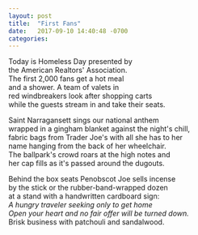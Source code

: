 ```yaml
---
layout: post
title:  "First Fans"
date:   2017-09-10 14:40:48 -0700
categories: 
---
```


Today is Homeless Day presented by   
the American Realtors' Association.   
The first 2,000 fans get a hot meal   
and a shower. A team of valets in   
red windbreakers look after shopping carts   
while the guests stream in and take their seats.

Saint Narragansett sings our national anthem   
wrapped in a gingham blanket against the night's chill,   
fabric bags from Trader Joe's with all she has to her   
name hanging from the back of her wheelchair.   
The ballpark's crowd roars at the high notes and   
her cap fills as it's passed around the dugouts.

Behind the box seats Penobscot Joe sells incense   
by the stick or the rubber-band-wrapped dozen   
at a stand with a handwritten cardboard sign:   
*A hungry traveler seeking only to get home   
Open your heart and no fair offer will be turned down.*   
Brisk business with patchouli and sandalwood.
